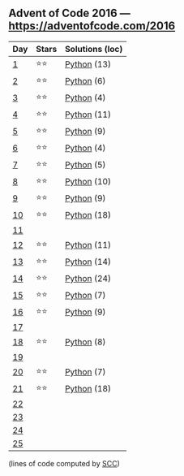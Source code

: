 ## Advent of Code 2016 — https://adventofcode.com/2016

 | Day | Stars | Solutions (loc) |
 |-----|-------|-----------------|
 | [1](https://adventofcode.com/2016/day/1)   | ⭐⭐| [Python](/aoc2016/01/solution.py) (13) |
 | [2](https://adventofcode.com/2016/day/2)   | ⭐⭐| [Python](/aoc2016/02/solution.py) (6) |
 | [3](https://adventofcode.com/2016/day/3)   | ⭐⭐| [Python](/aoc2016/03/solution.py) (4) |
 | [4](https://adventofcode.com/2016/day/4)   | ⭐⭐| [Python](/aoc2016/04/solution.py) (11) |
 | [5](https://adventofcode.com/2016/day/5)   | ⭐⭐| [Python](/aoc2016/05/solution.py) (9) |
 | [6](https://adventofcode.com/2016/day/6)   | ⭐⭐| [Python](/aoc2016/06/solution.py) (4) |
 | [7](https://adventofcode.com/2016/day/7)   | ⭐⭐| [Python](/aoc2016/07/solution.py) (5) |
 | [8](https://adventofcode.com/2016/day/8)   | ⭐⭐| [Python](/aoc2016/08/solution.py) (10) |
 | [9](https://adventofcode.com/2016/day/9)   | ⭐⭐| [Python](/aoc2016/09/solution.py) (9) |
 | [10](https://adventofcode.com/2016/day/10) | ⭐⭐| [Python](/aoc2016/10/solution.py) (18) |
 | [11](https://adventofcode.com/2016/day/11) | | |
 | [12](https://adventofcode.com/2016/day/12) | ⭐⭐| [Python](/aoc2016/12/solution.py) (11) |
 | [13](https://adventofcode.com/2016/day/13) | ⭐⭐| [Python](/aoc2016/13/solution.py) (14) |
 | [14](https://adventofcode.com/2016/day/14) | ⭐⭐| [Python](/aoc2016/14/solution.py) (24) |
 | [15](https://adventofcode.com/2016/day/15) | ⭐⭐| [Python](/aoc2016/15/solution.py) (7) |
 | [16](https://adventofcode.com/2016/day/16) | ⭐⭐| [Python](/aoc2016/16/solution.py) (9) |
 | [17](https://adventofcode.com/2016/day/17) | | |
 | [18](https://adventofcode.com/2016/day/18) | ⭐⭐| [Python](/aoc2016/18/solution.py) (8) |
 | [19](https://adventofcode.com/2016/day/19) | | |
 | [20](https://adventofcode.com/2016/day/20) | ⭐⭐| [Python](/aoc2016/20/solution.py) (7) |
 | [21](https://adventofcode.com/2016/day/21) | ⭐⭐| [Python](/aoc2016/21/solution.py) (18) |
 | [22](https://adventofcode.com/2016/day/22) | | |
 | [23](https://adventofcode.com/2016/day/23) | | |
 | [24](https://adventofcode.com/2016/day/24) | | |
 | [25](https://adventofcode.com/2016/day/25) | | |

(lines of code computed by [SCC](https://github.com/boyter/scc))

